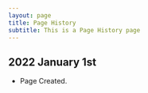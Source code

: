```yaml
---
layout: page
title: Page History
subtitle: This is a Page History page
---
```


## 2022 January 1st

* Page Created.
